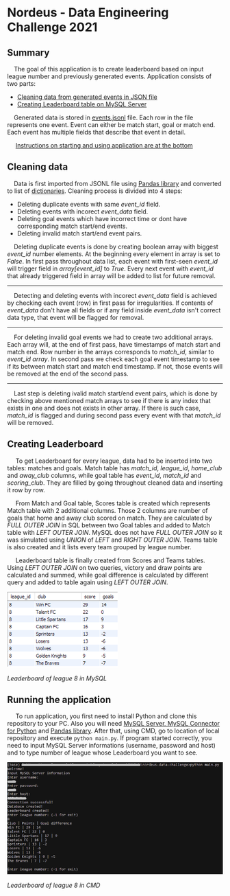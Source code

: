 # Nordeus - Data Engineering Challenge 2021

## Summary
&nbsp;&nbsp;&nbsp;&nbsp;The goal of this application is to create leaderboard based on input league number and previously generated events. Application consists of two parts: 
  * [Cleaning data from generated events in JSON file](#cleaning-data)
  * [Creating Leaderboard table on MySQL Server](#creating-leaderboard)

&nbsp;&nbsp;&nbsp;&nbsp;Generated data is stored in [events.jsonl](https://github.com/leonjovanovic/nordeus-data-challenge/blob/main/events.jsonl) file. Each row in the file represents one event. Event can either be match start, goal or match end. Each event has multiple fields that describe that event in detail.

&nbsp;&nbsp;&nbsp;&nbsp; [Instructions on starting and using application are at the bottom](#running-the-application)

## Cleaning data
&nbsp;&nbsp;&nbsp;&nbsp;Data is first imported from JSONL file using [Pandas library](https://pandas.pydata.org/docs/reference/api/pandas.io.json.read_json.html) and converted to list of [dictionaries](https://docs.python.org/3/tutorial/datastructures.html#dictionaries). Cleaning process is divided into 4 steps:
  * Deleting duplicate events with same *event_id* field.
  * Deleting events with incorect *event_data* field.
  * Deleting goal events which have incorrect time or dont have corresponding match start/end events.
  * Deleting invalid match start/end event pairs.

&nbsp;&nbsp;&nbsp;&nbsp;Deleting duplicate events is done by creating boolean array with biggest *event_id* number elements. At the beginning every element in array is set to *False*. In first pass throughout data list, each event with first-seen *event_id* will trigger field in *array[event_id]* to *True*. Every next event with *event_id* that already triggered field in array will be added to list for future removal.

---
&nbsp;&nbsp;&nbsp;&nbsp;Detecting and deleting events with incorect *event_data* field is achieved by checking each event (row) in first pass for irregularities. If contents of *event_data* don't have all fields or if any field inside *event_data* isn't correct data type, that event will be flagged for removal. 

---
&nbsp;&nbsp;&nbsp;&nbsp;For deleting invalid goal events we had to create two additional arrays. Each array will, at the end of first pass, have timestamps of match start and match end. Row number in the arrays corresponds to *match_id*, similar to *event_id array*. In second pass we check each goal event timestamp to see if its between match start and match end timestamp. If not, those events will be removed at the end of the second pass.

---
&nbsp;&nbsp;&nbsp;&nbsp;Last step is deleting ivalid match start/end event pairs, which is done by checking above mentioned match arrays to see if there is any index that exists in one and does not exists in other array. If there is such case, *match_id* is flagged and during second pass every event with that *match_id* will be removed.

## Creating Leaderboard
&nbsp;&nbsp;&nbsp;&nbsp; To get Leaderboard for every league, data had to be inserted into two tables: matches and goals. Match table has *match_id*, *league_id*, *home_club* and *away_club* columns, while goal table has *event_id*, *match_id* and *scoring_club*. They are filled by going throughout cleaned data and inserting it row by row.

&nbsp;&nbsp;&nbsp;&nbsp; From Match and Goal table, Scores table is created which represents Match table with 2 additional columns. Those 2 columns are number of goals that home and away club scored on match. They are calculated by *FULL OUTER JOIN* in SQL between two Goal tables and added to Match table with *LEFT OUTER JOIN*. MySQL does not have *FULL OUTER JOIN* so it was simulated using *UNION* of *LEFT* and *RIGHT OUTER JOIN*. Teams table is also created and it lists every team grouped by league number. 

&nbsp;&nbsp;&nbsp;&nbsp; Leaderboard table is finally created from Scores and Teams tables. Using *LEFT OUTER JOIN* on two queries, victory and draw points are calculated and summed, while goal difference is calculated by different query and added to table again using *LEFT OUTER JOIN*.

![Leaderboard](images/leaderboard.png)

*Leaderboard of league 8 in MySQL*

## Running the application

&nbsp;&nbsp;&nbsp;&nbsp; To run application, you first need to install Python and clone this repository to your PC. Also you will need [MySQL Server, MySQL Connector for Python](https://dev.mysql.com/downloads/) and [Pandas library](https://pandas.pydata.org/getting_started.html). After that, using CMD, go to location of local repository and execute `python main.py`. If program started correctly, you need to input MySQL Server informations (username, password and host) and to type number of league whose Leaderboard you want to see.

![CMD Leaderboard](images/cmd_leaderboard.png)

*Leaderboard of league 8 in CMD*
